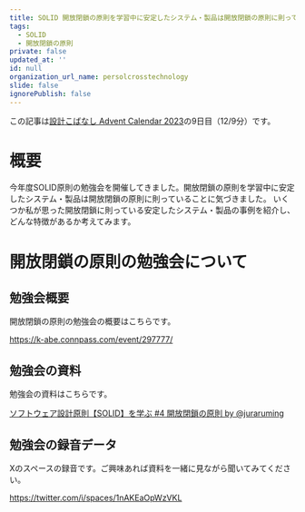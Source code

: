 ```yaml
---
title: SOLID 開放閉鎖の原則を学習中に安定したシステム・製品は開放閉鎖の原則に則っていることに気づいた話
tags:
  - SOLID
  - 開放閉鎖の原則
private: false
updated_at: ''
id: null
organization_url_name: persolcrosstechnology
slide: false
ignorePublish: false
---
```

この記事は[設計こばなし Advent Calendar 2023](https://qiita.com/advent-calendar/2023/software_design_talk)の9日目（12/9分）です。

# 概要
今年度SOLID原則の勉強会を開催してきました。開放閉鎖の原則を学習中に安定したシステム・製品は開放閉鎖の原則に則っていることに気づきました。
いくつか私が思った開放閉鎖に則っている安定したシステム・製品の事例を紹介し、どんな特徴があるか考えてみます。

# 開放閉鎖の原則の勉強会について
## 勉強会概要
開放閉鎖の原則の勉強会の概要はこちらです。

https://k-abe.connpass.com/event/297777/


## 勉強会の資料
勉強会の資料はこちらです。

<script async class="docswell-embed" src="https://www.docswell.com/assets/libs/docswell-embed/docswell-embed.min.js" data-src="https://www.docswell.com/slide/5LL836/embed" data-aspect="0.5625"></script><div class="docswell-link"><a href="https://www.docswell.com/s/juraruming/5LL836-2023-10-26-074605">ソフトウェア設計原則【SOLID】を学ぶ #4 開放閉鎖の原則 by @juraruming</a></div>

## 勉強会の録音データ
Xのスペースの録音です。ご興味あれば資料を一緒に見ながら聞いてみてください。

https://twitter.com/i/spaces/1nAKEaOpWzVKL

